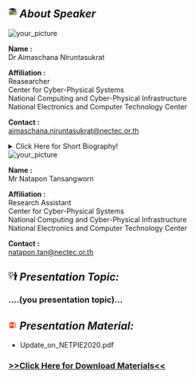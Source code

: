 ## <img width="3.5%" src="/Agenda/picture/biblio.png" /><link rel="stylesheet" type="text/css" media="all" href="./css/logo.css"/> <i class = "fa fa-handshake-p" aria-hidden="true">About Speaker</i> 

<img width="20%" alt="your_picture" src ="/Presentation_program/7_Update_on_new_NETPIE/picture/....(file name of picture).." />

**Name :**<br>Dr Aimaschana Niruntasukrat

**Affiliation :**<br>Reasearcher<br>Center for Cyber-Physical Systems<br>
National Computing and Cyber-Physical Infrastructure<br>
National Electronics and Computer Technology Center<br>

**Contact :**<br>aimaschana.niruntasukrat@nectec.or.th

<details>
    <summary>Click Here for Short Biography!</summary>
Aimaschana Niruntasukrat received the B. Eng. and M. Eng. degrees in electrical engineering from Chulalongkorn University, Thailand, and the Ph.D. degree in electrical and computer engineering from the University of Maryland, College Park, U.S.A. Since 2011 she has been with the National Electronics and Computer Technology Center, Thailand, where she is a senior researcher in the Center for Cyber-Physical Systems. Her interests include Internet of Things, Machine Learning/Artificial Intelligence. She is currently leading the project in research and development of NETPIE IoT edge computing platform.    
</details>

<img width="20%" alt="your_picture" src ="/Presentation_program/7_Update_on_new_NETPIE/picture/....(file name of picture).." />

**Name :**<br>Mr Natapon Tansangworn

**Affiliation :**<br>Research Assistant<br>Center for Cyber-Physical Systems<br>
National Computing and Cyber-Physical Infrastructure<br>
National Electronics and Computer Technology Center<br>

**Contact :**<br>natapon.tan@nectec.or.th

## <img width="3.5%" src="/Agenda/picture/present.png" /><link rel="stylesheet" type="text/css" media="all" href="./css/logo.css"/> <i class = "fa fa-handshake-p" aria-hidden="true">Presentation Topic:</i>
<h3> ....(you presentation topic)...</h3>

## <img width="3.5%" src="/Agenda/picture/material.png" /><link rel="stylesheet" type="text/css" media="all" href="./css/logo.css"/> <i class = "fa fa-handshake-p" aria-hidden="true">Presentation Material:</i>
- Update_on_NETPIE2020.pdf<br>
<h3><a href="/Presentation_program/7_Update_on_new_NETPIE/presentation_material/Update_on_NETPIE2020.pdf">>>Click Here for Download Materials<<</a></h3>
